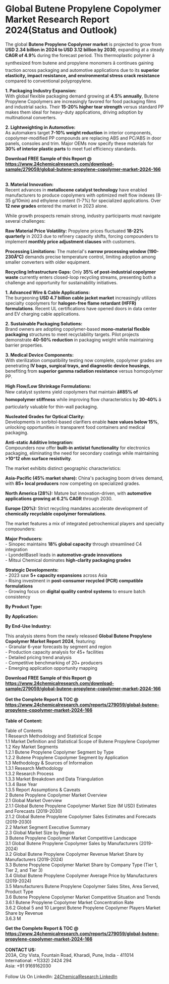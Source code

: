 <h1>Global Butene Propylene Copolymer Market Research Report 2024(Status and Outlook)</h1><p>The global <strong>Butene Propylene Copolymer market</strong> is projected to grow from <strong>USD 2.34 billion in 2024 to USD 3.12 billion by 2030</strong>, expanding at a steady <strong>CAGR of 4.9%</strong> during the forecast period. This thermoplastic polymer â synthesized from butene and propylene monomers â continues gaining traction across packaging and automotive applications due to its <strong>superior elasticity, impact resistance, and environmental stress crack resistance</strong> compared to conventional polypropylene.</p><p><strong>1. Packaging Industry Expansion:</strong><br>
With global flexible packaging demand growing at <strong>4.5% annually</strong>, Butene Propylene Copolymers are increasingly favored for food packaging films and industrial sacks. Their <strong>15-20% higher tear strength</strong> versus standard PP makes them ideal for heavy-duty applications, driving adoption by multinational converters.</p><p><strong>2. Lightweighting in Automotive:</strong><br>
As automakers target <strong>7-10% weight reduction</strong> in interior components, copolymer-modified PP compounds are replacing ABS and PC/ABS in door panels, consoles and trim. Major OEMs now specify these materials for <strong>30% of interior plastic parts</strong> to meet fuel efficiency standards.</p><div><b>Download FREE Sample of this Report @ 
            <a href="https://www.24chemicalresearch.com/download-sample/279059/global-butene-propylene-copolymer-market-2024-166">
            https://www.24chemicalresearch.com/download-sample/279059/global-butene-propylene-copolymer-market-2024-166</a></b></div><br><p><strong>3. Material Innovation:</strong><br>
Recent advances in <strong>metallocene catalyst technology</strong> have enabled manufacturers to produce copolymers with optimized melt flow indexes (8-35 g/10min) and ethylene content (1-7%) for specialized applications. Over <strong>12 new grades</strong> entered the market in 2023 alone.</p><p>While growth prospects remain strong, industry participants must navigate several challenges:</p><p><strong>Raw Material Price Volatility:</strong> Propylene prices fluctuated <strong>18-22% quarterly</strong> in 2023 due to refinery capacity shifts, forcing compounders to implement <strong>monthly price adjustment clauses</strong> with customers.</p><p><strong>Processing Limitations:</strong> The material's <strong>narrow processing window (190-230Â°C)</strong> demands precise temperature control, limiting adoption among smaller converters with older equipment.</p><p><strong>Recycling Infrastructure Gaps:</strong> Only <strong>35% of post-industrial copolymer waste</strong> currently enters closed-loop recycling streams, presenting both a challenge and opportunity for sustainability initiatives.</p><p><strong>1. Advanced Wire &amp; Cable Applications:</strong><br>
The burgeoning <strong>USD 4.7 billion cable jacket market</strong> increasingly utilizes specialty copolymers for <strong>halogen-free flame retardant (HFFR) formulations</strong>. Recent UL certifications have opened doors in data center and EV charging cable applications.</p><p><strong>2. Sustainable Packaging Solutions:</strong><br>
Brand owners are adopting copolymer-based <strong>mono-material flexible packaging</strong> structures to meet recyclability targets. Pilot projects demonstrate <strong>40-50% reduction</strong> in packaging weight while maintaining barrier properties.</p><p><strong>3. Medical Device Components:</strong><br>
With sterilization compatibility testing now complete, copolymer grades are penetrating <strong>IV bags, surgical trays, and diagnostic device housings</strong>, benefiting from <strong>superior gamma radiation resistance</strong> versus homopolymer PP.</p><p><strong>High Flow/Low Shrinkage Formulations:</strong><br>
	New catalyst systems yield copolymers that maintain <strong>â¥85% of homopolymer stiffness</strong> while improving flow characteristics by <strong>30-40%</strong> â particularly valuable for thin-wall packaging.</p><p><strong>Nucleated Grades for Optical Clarity:</strong><br>
	Developments in sorbitol-based clarifiers enable <strong>haze values below 15%</strong>, unlocking opportunities in transparent food containers and medical packaging.</p><p><strong>Anti-static Additive Integration:</strong><br>
	Compounders now offer <strong>built-in antistat functionality</strong> for electronics packaging, eliminating the need for secondary coatings while maintaining <strong>&gt;10^12 ohm surface resistivity</strong>.</p><p>The market exhibits distinct geographic characteristics:</p><p><strong>Asia-Pacific (45% market share):</strong> China's packaging boom drives demand, with <strong>85+ local producers</strong> now competing on specialized grades.</p><p><strong>North America (28%):</strong> Mature but innovation-driven, with <strong>automotive applications growing at 6.2% CAGR</strong> through 2030.</p><p><strong>Europe (20%):</strong> Strict recycling mandates accelerate development of <strong>chemically recyclable copolymer formulations</strong>.</p><p>The market features a mix of integrated petrochemical players and specialty compounders:</p><p><strong>Major Producers:</strong><br>
- Sinopec maintains <strong>18% global capacity</strong> through streamlined C4 integration<br>
- LyondellBasell leads in <strong>automotive-grade innovations</strong><br>
- Mitsui Chemical dominates <strong>high-clarity packaging grades</strong></p><p><strong>Strategic Developments:</strong><br>
- 2023 saw <strong>5+ capacity expansions</strong> across Asia<br>
- Rising investment in <strong>post-consumer recycled (PCR) compatible formulations</strong><br>
- Growing focus on <strong>digital quality control systems</strong> to ensure batch consistency</p><p><strong>By Product Type:</strong></p><p><strong>By Application:</strong></p><p><strong>By End-Use Industry:</strong></p><p>This analysis stems from the newly released <strong>Global Butene Propylene Copolymer Market Report 2024</strong>, featuring:<br>
- Granular 6-year forecasts by segment and region<br>
- Production capacity analysis for 45+ facilities<br>
- Detailed pricing trend analysis<br>
- Competitive benchmarking of 20+ producers<br>
- Emerging application opportunity mapping</p><div><b>Download FREE Sample of this Report @ 
            <a href="https://www.24chemicalresearch.com/download-sample/279059/global-butene-propylene-copolymer-market-2024-166">
            https://www.24chemicalresearch.com/download-sample/279059/global-butene-propylene-copolymer-market-2024-166</a></b></div><br><div><b>Get the Complete Report & TOC @ 
            <a href="https://www.24chemicalresearch.com/reports/279059/global-butene-propylene-copolymer-market-2024-166">
            https://www.24chemicalresearch.com/reports/279059/global-butene-propylene-copolymer-market-2024-166</a></b></div><br>
            <b>Table of Content:</b><p>Table of Contents<br />
 1 Research Methodology and Statistical Scope<br />
 1.1 Market Definition and Statistical Scope of Butene Propylene Copolymer<br />
 1.2 Key Market Segments<br />
 1.2.1 Butene Propylene Copolymer Segment by Type<br />
 1.2.2 Butene Propylene Copolymer Segment by Application<br />
 1.3 Methodology & Sources of Information<br />
 1.3.1 Research Methodology<br />
 1.3.2 Research Process<br />
 1.3.3 Market Breakdown and Data Triangulation<br />
 1.3.4 Base Year<br />
 1.3.5 Report Assumptions & Caveats<br />
 2 Butene Propylene Copolymer Market Overview<br />
 2.1 Global Market Overview<br />
 2.1.1 Global Butene Propylene Copolymer Market Size (M USD) Estimates and Forecasts (2019-2030)<br />
 2.1.2 Global Butene Propylene Copolymer Sales Estimates and Forecasts (2019-2030)<br />
 2.2 Market Segment Executive Summary<br />
 2.3 Global Market Size by Region<br />
 3 Butene Propylene Copolymer Market Competitive Landscape<br />
 3.1 Global Butene Propylene Copolymer Sales by Manufacturers (2019-2024)<br />
 3.2 Global Butene Propylene Copolymer Revenue Market Share by Manufacturers (2019-2024)<br />
 3.3 Butene Propylene Copolymer Market Share by Company Type (Tier 1, Tier 2, and Tier 3)<br />
 3.4 Global Butene Propylene Copolymer Average Price by Manufacturers (2019-2024)<br />
 3.5 Manufacturers Butene Propylene Copolymer Sales Sites, Area Served, Product Type<br />
 3.6 Butene Propylene Copolymer Market Competitive Situation and Trends<br />
 3.6.1 Butene Propylene Copolymer Market Concentration Rate<br />
 3.6.2 Global 5 and 10 Largest Butene Propylene Copolymer Players Market Share by Revenue<br />
 3.6.3 M</p><div><b>Get the Complete Report & TOC @ 
            <a href="https://www.24chemicalresearch.com/reports/279059/global-butene-propylene-copolymer-market-2024-166">
            https://www.24chemicalresearch.com/reports/279059/global-butene-propylene-copolymer-market-2024-166</a></b></div><br><b>CONTACT US:</b><br>
            203A, City Vista, Fountain Road, Kharadi, Pune, India - 411014<br>
            International: +1(332) 2424 294<br>
            Asia: +91 9169162030 <br><br>
            Follow Us On LinkedIn: <a href="https://www.linkedin.com/company/24chemicalresearch/">24ChemicalResearch LinkedIn</a>